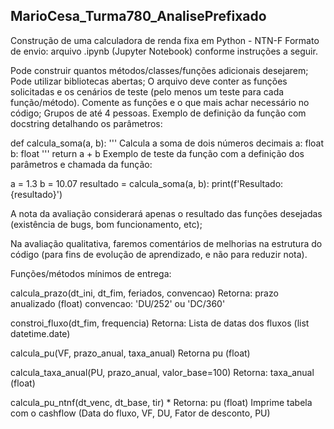 ## MarioCesa_Turma780_AnalisePrefixado

Construção de uma calculadora de renda fixa em Python - NTN-F
Formato de envio: arquivo .ipynb (Jupyter Notebook) conforme instruções a seguir.

Pode construir quantos métodos/classes/funções adicionais desejarem;
Pode utilizar bibliotecas abertas;
O arquivo deve conter as funções solicitadas e os cenários de teste (pelo menos um teste para cada função/método).
Comente as funções e o que mais achar necessário no código;
Grupos de até 4 pessoas.
Exemplo de definição da função com docstring detalhando os parâmetros:

def calcula_soma(a, b):
''' Calcula a soma de dois números decimais
    a: float
    b: float
    '''
    return a + b
Exemplo de teste da função com a definição dos parâmetros e chamada da função:

a = 1.3
b = 10.07
resultado = calcula_soma(a, b):
print(f'Resultado: {resultado}')

A nota da avaliação considerará apenas o resultado das funções desejadas (existência de bugs, bom funcionamento, etc);

Na avaliação qualitativa, faremos comentários de melhorias na estrutura do código (para fins de evolução de aprendizado, e não para reduzir nota).

Funções/métodos mínimos de entrega:

calcula_prazo(dt_ini, dt_fim, feriados, convencao)
Retorna: prazo anualizado (float)
convencao: 'DU/252' ou 'DC/360'

constroi_fluxo(dt_fim, frequencia)
Retorna: Lista de datas dos fluxos (list datetime.date)


calcula_pu(VF, prazo_anual, taxa_anual)
Retorna pu (float)

calcula_taxa_anual(PU, prazo_anual, valor_base=100)
Retorna: taxa_anual (float)


calcula_pu_ntnf(dt_venc, dt_base, tir) *
Retorna: pu (float)
Imprime tabela com o cashflow (Data do fluxo, VF, DU, Fator de desconto, PU)
